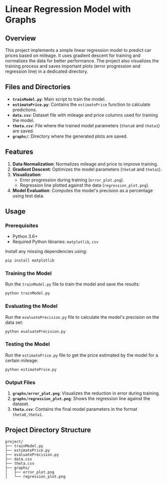 # Linear Regression Model with Graphs

## Overview

This project implements a simple linear regression model to predict car prices based on mileage. It uses gradient descent for training and normalizes the data for better performance. The project also visualizes the training process and saves important plots (error progression and regression line) in a dedicated directory.

## Files and Directories

- **`trainModel.py`**: Main script to train the model.
- **`estimatePrice.py`**: Contains the `estimatePrice` function to calculate predictions.
- **`data.csv`**: Dataset file with mileage and price columns used for training the model.
- **`theta.csv`**: File where the trained model parameters (`theta0` and `theta1`) are saved.
- **`graphs/`**: Directory where the generated plots are saved.

## Features

1. **Data Normalization**: Normalizes mileage and price to improve training.
2. **Gradient Descent**: Optimizes the model parameters (`theta0` and `theta1`).
3. **Visualization**:
   - Error progression during training (`error_plot.png`).
   - Regression line plotted against the data (`regression_plot.png`).
4. **Model Evaluation**: Computes the model's precision as a percentage using test data.

## Usage

### Prerequisites

- Python 3.6+
- Required Python libraries: `matplotlib`, `csv`

Install any missing dependencies using:

```bash
pip install matplotlib
```

### Training the Model

Run the `trainModel.py` file to train the model and save the results:

```python
python trainModel.py
```

### Evaluating the Model

Run the `evaluatePrecision.py` file to calculate the model's precision on the data set:

```python
python evaluatePrecision.py
```

### Testing the Model

Run the `estimatePrice.py` file to get the price estimated by the model for a certain mileage:

```python
python estimatePrice.py
```

### Output Files

1. **`graphs/error_plot.png`**: Visualizes the reduction in error during training.
2. **`graphs/regression_plot.png`**: Shows the regression line against the dataset.
3. **`theta.csv`**: Contains the final model parameters in the format `theta0,theta1`.

## Project Directory Structure

```
project/
├── trainModel.py
├── estimatePrice.py
├── evaluatePrecision.py
├── data.csv
├── theta.csv
├── graphs/
│   ├── error_plot.png
│   └── regression_plot.png
```
